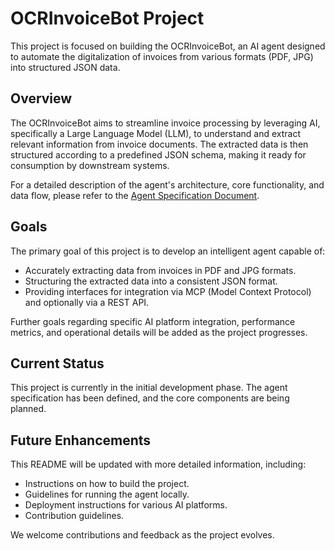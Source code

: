 # OCRInvoiceBot Project

This project is focused on building the OCRInvoiceBot, an AI agent designed to automate the digitalization of invoices from various formats (PDF, JPG) into structured JSON data.

## Overview

The OCRInvoiceBot aims to streamline invoice processing by leveraging AI, specifically a Large Language Model (LLM), to understand and extract relevant information from invoice documents. The extracted data is then structured according to a predefined JSON schema, making it ready for consumption by downstream systems.

For a detailed description of the agent's architecture, core functionality, and data flow, please refer to the [Agent Specification Document](docs/agent.spec.md).

## Goals

The primary goal of this project is to develop an intelligent agent capable of:
* Accurately extracting data from invoices in PDF and JPG formats.
* Structuring the extracted data into a consistent JSON format.
* Providing interfaces for integration via MCP (Model Context Protocol) and optionally via a REST API.

Further goals regarding specific AI platform integration, performance metrics, and operational details will be added as the project progresses.

## Current Status

This project is currently in the initial development phase. The agent specification has been defined, and the core components are being planned.

## Future Enhancements

This README will be updated with more detailed information, including:
* Instructions on how to build the project.
* Guidelines for running the agent locally.
* Deployment instructions for various AI platforms.
* Contribution guidelines.

We welcome contributions and feedback as the project evolves.
